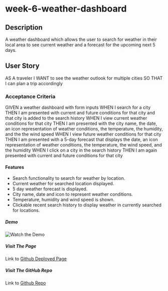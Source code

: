 # week-6-weather-dashboard

## Description

A weather dashboard which allows the user to search
for weather in their local area to see current weather
and a forecast for the upcoming next 5 days.

## User Story
AS A traveler
I WANT to see the weather outlook for multiple cities
SO THAT I can plan a trip accordingly

### Acceptance Criteria
GIVEN a weather dashboard with form inputs
WHEN I search for a city
THEN I am presented with current and future conditions for that city and that city is added to the search history
WHEN I view current weather conditions for that city
THEN I am presented with the city name, the date, an icon representation of weather conditions, the temperature, the humidity, and the the wind speed
WHEN I view future weather conditions for that city
THEN I am presented with a 5-day forecast that displays the date, an icon representation of weather conditions, the temperature, the wind speed, and the humidity
WHEN I click on a city in the search history
THEN I am again presented with current and future conditions for that city

#### Features
- Search functionality to search for weather by location.
- Current weather for searched location displayed.
- 5 day weather forecast is displayed.
- City name, date and icon to represent weather conditions.
- Temperature, humidity and wind speed is shown.
- Clickable recent search history to display weather in currently searched for locations.

##### Demo
![Watch the Demo]()

##### Visit The Page
Link to [Github Deployed Page](https://cherry-aisha.github.io/week-5-work-day-scheduler/)

##### Visit The GitHub Repo
Link to [Github Repo](https://github.com/cherry-aisha/week-6-weather-dashboard)
